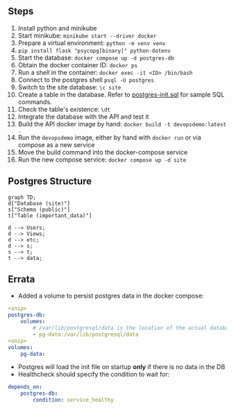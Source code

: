 ## Steps
1. Install python and minikube
2. Start minikube: `minikube start --driver docker` 
3. Prepare a virtual environment: `python -m venv venv`
4. `pip install flask "psycopg[binary]" python-dotenv`
5. Start the database: `docker compose up -d postgres-db`
6. Obtain the docker container ID: `docker ps`
7. Run a shell in the container: `docker exec -it <ID> /bin/bash`
8. Connect to the postgres shell `psql -U postgres`
9. Switch to the site database: `\c site`
10. Create a table in the database. Refer to [postgres-init.sql](./postgres-init.sql) for sample SQL commands.
11. Check the table's existence: `\dt`
12. Integrate the database with the API and test it
13. Build the API docker image by hand: `docker build -t devopsdemo:latest .`
14. Run the `devopsdemo` image, either by hand with `docker run` or via compose as a new service
15. Move the build command into the docker-compose service
16. Run the new compose service: `docker compose up -d site`



## Postgres Structure
```mermaid
graph TD;
d["Database (site)"]
s["Schema (public)"]
t["Table (important_data)"]

d --> Users;
d --> Views;
d --> etc;
d --> s;
s --> t;
t --> data;
```

## Errata
- Added a volume to persist postgres data in the docker compose:
```yml
<snip>
postgres-db:
    volumes:
        # /var/lib/postgresql/data is the location of the actual database files
        - pg-data:/var/lib/postgresql/data
<snip>
volumes:
    pg-data:
```

- Postgres will load the init file on startup **only** if there is no data in the DB
- Healthcheck should specify the condition to wait for:
```yaml
depends_on:
    postgres-db:
        condition: service_healthy
```

